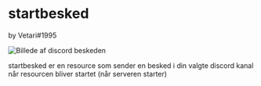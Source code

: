 # startbesked
by Vetari#1995

![Billede af discord beskeden](https://cdn.discordapp.com/attachments/635934050384871436/710730130636668978/serverlog.png)

startbesked er en resource som sender en besked i din valgte discord kanal når resourcen bliver startet (når serveren starter)